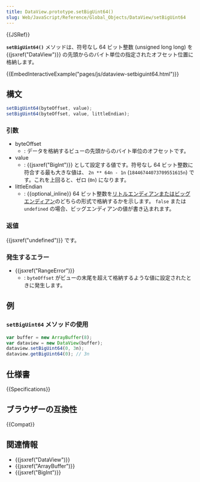 ```yaml
---
title: DataView.prototype.setBigUint64()
slug: Web/JavaScript/Reference/Global_Objects/DataView/setBigUint64
---
```


{{JSRef}}

**`setBigUint64()`** メソッドは、符号なし 64 ビット整数 (unsigned long long) を {{jsxref("DataView")}} の先頭からのバイト単位の指定されたオフセット位置に格納します。

{{EmbedInteractiveExample("pages/js/dataview-setbiguint64.html")}}

## 構文

```js
setBigUint64(byteOffset, value);
setBigUint64(byteOffset, value, littleEndian);
```

### 引数

- byteOffset
  - : データを格納するビューの先頭からのバイト単位のオフセットです。
- value
  - : {{jsxref("BigInt")}} として設定する値です。符号なし 64 ビット整数に符合する最も大きな値は、 `2n ** 64n - 1n` (`18446744073709551615n`) です。これを上回ると、ゼロ (`0n`) になります。
- littleEndian
  - : {{optional_inline}} 64 ビット整数を[リトルエンディアンまたはビッグエンディアン](/ja/docs/Glossary/Endianness)のどちらの形式で格納するかを示します。 `false` または `undefined` の場合、ビッグエンディアンの値が書き込まれます。

### 返値

{{jsxref("undefined")}} です。

### 発生するエラー

- {{jsxref("RangeError")}}
  - : `byteOffset` がビューの末尾を超えて格納するような値に設定されたときに発生します。

## 例

### `setBigUint64` メソッドの使用

```js
var buffer = new ArrayBuffer(8);
var dataview = new DataView(buffer);
dataview.setBigUint64(0, 3n);
dataview.getBigUint64(0); // 3n
```

## 仕様書

{{Specifications}}

## ブラウザーの互換性

{{Compat}}

## 関連情報

- {{jsxref("DataView")}}
- {{jsxref("ArrayBuffer")}}
- {{jsxref("BigInt")}}
